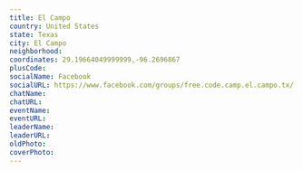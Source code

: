 ```yaml
---
title: El Campo
country: United States
state: Texas
city: El Campo
neighborhood: 
coordinates: 29.19664049999999,-96.2696867
plusCode:
socialName: Facebook
socialURL: https://www.facebook.com/groups/free.code.camp.el.campo.tx/
chatName:
chatURL:
eventName:
eventURL:
leaderName:
leaderURL:
oldPhoto: 
coverPhoto:
---
```


